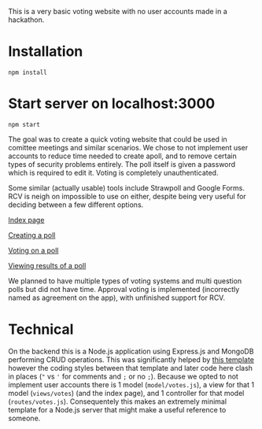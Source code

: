 This is a very basic voting website with no user accounts made in a hackathon.

# Installation

`npm install`

# Start server on localhost:3000

`npm start`

The goal was to create a quick voting website that could be used in comittee meetings and similar scenarios. We chose to not implement user accounts to reduce time needed to create apoll, and to remove certain types of security problems entirely. The poll itself is given a password which is required to edit it. Voting is completely unauthenticated.

Some similar (actually usable) tools include Strawpoll and Google Forms. RCV is neigh on impossible to use on either, despite being very useful for deciding between a few different options.

[Index page](screenshots/index.png?raw=true)

[Creating a poll](screenshots/create.png?raw=true)

[Voting on a poll](screenshots/vote.png?raw=true)

[Viewing results of a poll](screenshots/results.png?raw=true)

We planned to have multiple types of voting systems and multi question polls but did not have time. Approval voting is implemented (incorrectly named as agreement on the app), with unfinished support for RCV.

# Technical

On the backend this is a Node.js application using Express.js and MongoDB performing CRUD operations. This was significantly helped by [this template](https://github.com/kacole2/express-node-mongo-skeleton) however the coding styles between that template and later code here clash in places (`"` vs `'` for comments and `;` or no `;`). Because we opted to not implement user accounts there is 1 model (`model/votes.js`), a view for that 1 model (`views/votes`) (and the index page), and 1 controller for that model (`routes/votes.js`). Consequentely this makes an extremely minimal template for a Node.js server that might make a useful reference to someone.

